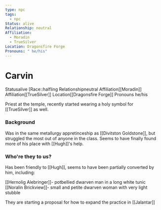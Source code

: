 ```yaml
---
type: npc
tags:
  - npc
Status: alive
Relationship: neutral
Affiliation:
  - Moradin
  - TrueSilver
Location: Dragonsfire Forge
Pronouns: " he/his"
---
```


# Carvin
<span class="dataview inline-field"><span class="inline-field-key">Status</span><span class="inline-field-value">alive</span></span>
[Race::halfling
<span class="dataview inline-field"><span class="inline-field-key">Relationship</span><span class="inline-field-value">neutral</span></span>
<span class="dataview inline-field"><span class="inline-field-key">Affiliation</span><span class="inline-field-value">[[Moradin]]</span></span>
<span class="dataview inline-field"><span class="inline-field-key">Affiliation</span><span class="inline-field-value">[[TrueSilver]]</span></span>
<span class="dataview inline-field"><span class="inline-field-key">Location</span><span class="inline-field-value">[[Dragonsfire Forge]]</span></span>
<span class="dataview inline-field"><span class="inline-field-key">Pronouns</span><span class="inline-field-value"> he/his</span></span>

Priest at the temple, recently started wearing a holy symbol for [[TrueSilver]] as well.

### Background
Was in the same metallurgy appretinceship as [[Divitston Goldstone]], but struggled the most out of anyone in the class. Seems to have finally found more of his place with [[Hugh]]'s help. 

### Who're they to us? 
Has been friendly to [[Hugh]], seems to have been partially converted by him, including:

[[Hernolig Alebringer]]- potbellied dwarven man in a long white tunic
[[Noralin Brickview]]- small and petite dwarven woman with very light stubble

They are starting a proposal for how to expand the practice in [[Jalantar]]